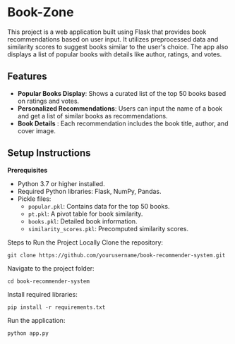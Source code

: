 # Book-Zone
This project is a web application built using Flask that provides book recommendations based on user input. It utilizes preprocessed data and similarity scores to suggest books similar to the user's choice. The app also displays a list of popular books with details like author, ratings, and votes.

## Features
- **Popular Books Display**: Shows a curated list of the top 50 books based on ratings and votes.  
- **Personalized Recommendations**: Users can input the name of a book and get a list of similar books as recommendations.  
- **Book Details** : Each recommendation includes the book title, author, and cover image.  

## Setup Instructions
**Prerequisites**  
- Python 3.7 or higher installed.  
- Required Python libraries: Flask, NumPy, Pandas.  
- Pickle files:  
    - `popular.pkl`: Contains data for the top 50 books.  
    - `pt.pkl`: A pivot table for book similarity.  
    - `books.pkl`: Detailed book information.  
    - `similarity_scores.pkl`: Precomputed similarity scores.

Steps to Run the Project Locally
Clone the repository:
```
git clone https://github.com/yourusername/book-recommender-system.git
```
Navigate to the project folder:
```
cd book-recommender-system
```
Install required libraries:
```
pip install -r requirements.txt
```

Run the application:
```
python app.py
```
